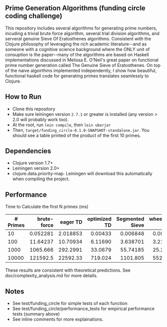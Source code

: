 ## Prime Generation Algorithms (funding circle coding challenge)

This repository includes several algorithms for generating prime numbers, incuding a trivial brute force algorithm, several trial division algorithms, and serveral genuine Sieve Of Eratosthenes algorithms. Consistent with the Clojure philosophy of leveraging the rich academic literature--and as someone with a cognitive science background where the ONLY unit of consuption is the paper--many of the algorithms are based on Haskell implementations discussed in Melissa E. O'Neil's great paper on functional prime number generation called The Genuine Sieve of Eratosthenes. On top of the naive algoirthms implemented independently, I show how beautiful, functional haskell code for generating primes translates seamlessly to Clojure.


## How to Run
- Clone this repository
- Make sure leiningen version `2.7.1` or greater is installed (any version > 2.0 will probably work too).
- At the root, run `lein compile`, then `lein uberjar`
- Then, `target/funding_circle-0.1.0-SNAPSHOT-standalone.jar`. You should see a table printed of the product of the first 10 primes.


## Dependencies
- Clojure version 1.7+
- Leiningen version 2.0+
- clojure.data.priority-map. Leiningen will download this automatically when compiling the project.


## Performance
Time to Calculate the first N primes (ms)

| # Primes  | brute-force | eager TD | optimized TD |  Segmented Sieve | wheel2357 Sieve |
| ----------| -----------:| --------:| ------------:|-----------------:|----------------:|
|   10      |   0.052281  | 2.018853 |   0.00433    |     0.006848     |    0.006669     |
|   100     |   11.64237  | 10.70934 |   6.11690    |     3.638701     |    3.219721     | 
|   1000    |   1065.666  | 292.2991 |   33.0679    |     55.74185     |    25.25332     |
|   10000   |   121592.5  | 22592.33 |   719.024    |     1101.805     |    552.2367     |

These results are consistent with theoretical predictions. See doc/complexity_analysis.md for more details.


## Notes
- See test/funding_circle for simple tests of each function
- See test/funding_circle/performance_tests for empirical performance tests (summary above)
- See inline comments for more explainations.